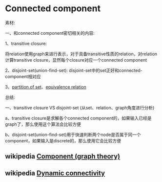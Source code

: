 # Connected component

素材:

一、和connected component密切相关的内容:

1、transitive closure:

将relation使用graph来进行表示，对于具备transitive性质的relation，对relation计算transitive closure，显然每个closure对应一个connected component

2、disjoint-set(union-find-set): disjoint-set中的set正好和connected-component相对应

3、[partition of set](https://en.wikipedia.org/wiki/Partition_of_a_set)、[equivalence relation](https://en.wikipedia.org/wiki/Equivalence_relation) 



总结:

一、transitive closure VS disjoint-set (从set、relation、graph角度进行分析)

a、transitive closure是求解各个connected component的，如果输入已经是graph了，那么使用这个算法会比较方便

b、disjoint-set(union-find-set)用于快速判断两个node是否属于同一个component，如果输入是discrete的，那么使用它会比较方便



## wikipedia [Component (graph theory)](https://en.wikipedia.org/wiki/Component_(graph_theory))



## wikipedia [Dynamic connectivity](https://en.wikipedia.org/wiki/Dynamic_connectivity)



